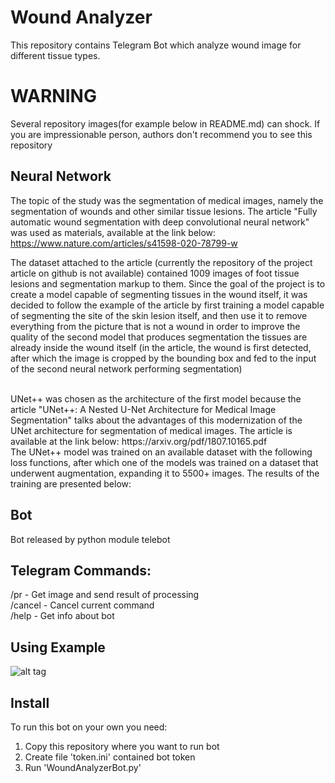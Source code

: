 # Wound Analyzer
This repository contains Telegram Bot which analyze wound image for different tissue types.

# WARNING
Several repository images(for example below in README.md) can shock. If you are impressionable person, authors don't recommend you to see this repository

## Neural Network
The topic of the study was the segmentation of medical images, namely the segmentation of wounds and other similar tissue lesions. The article "Fully automatic wound segmentation with deep convolutional neural network" was used as materials, available at the link below:<br /> https://www.nature.com/articles/s41598-020-78799-w
<br />

The dataset attached to the article (currently the repository of the project article on github is not available) contained 1009 images of foot tissue lesions and segmentation markup to them. Since the goal of the project is to create a model capable of segmenting tissues in the wound itself, it was decided to follow the example of the article by first training a model capable of segmenting the site of the skin lesion itself, and then use it to remove everything from the picture that is not a wound in order to improve the quality of the second model that produces segmentation the tissues are already inside the wound itself (in the article, the wound is first detected, after which the image is cropped by the bounding box and fed to the input of the second neural network performing segmentation)

<br />
UNet++ was chosen as the architecture of the first model because the article "UNet++: A Nested U-Net Architecture for Medical Image Segmentation" talks about the advantages of this modernization of the UNet architecture for segmentation of medical images. The article is available at the link below: https://arxiv.org/pdf/1807.10165.pdf
<br />
The UNet++ model was trained on an available dataset with the following loss functions, after which one of the models was trained on a dataset that underwent augmentation, expanding it to 5500+ images. The results of the training are presented below:


## Bot
Bot released by python module telebot

## Telegram Commands:
/pr - Get image and send result of processing<br />
/cancel - Cancel current command<br />
/help - Get info about bot<br />

## Using Example
![alt tag](https://github.com/KOTOBOPOT/WoundAnalyzer/blob/main/photos/bot%20using%20example/example.jpg)


## Install
To run this bot on your own you need:
1. Copy this repository where you want to run bot
2. Create file 'token.ini' contained bot token
3. Run 'WoundAnalyzerBot.py'
